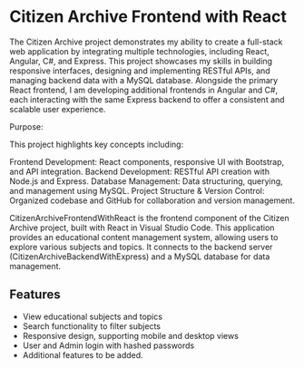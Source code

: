 # Citizen Archive Frontend with React
The Citizen Archive project demonstrates my ability to create a full-stack web application by integrating multiple technologies, including React, Angular, C#, and Express. This project showcases my skills in building responsive interfaces, designing and implementing RESTful APIs, and managing backend data with a MySQL database. Alongside the primary React frontend, I am developing additional frontends in Angular and C#, each interacting with the same Express backend to offer a consistent and scalable user experience.

Purpose:

This project highlights key concepts including:

Frontend Development: React components, responsive UI with Bootstrap, and API integration.
Backend Development: RESTful API creation with Node.js and Express.
Database Management: Data structuring, querying, and management using MySQL.
Project Structure & Version Control: Organized codebase and GitHub for collaboration and version management.

CitizenArchiveFrontendWithReact is the frontend component of the Citizen Archive project, built with React in Visual Studio Code. This application provides an educational content management system, allowing users to explore various subjects and topics. It connects to the backend server (CitizenArchiveBackendWithExpress) and a MySQL database for data management.

## Features

- View educational subjects and topics
- Search functionality to filter subjects
- Responsive design, supporting mobile and desktop views
- User and Admin login with hashed passwords
- Additional features to be added.

